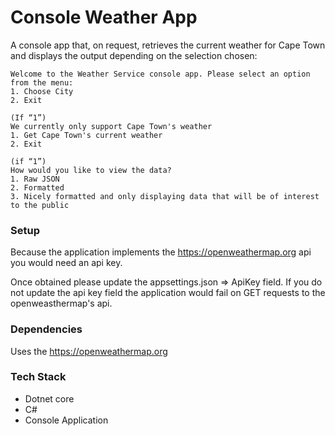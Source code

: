 # Console Weather App

A console app that, on request, retrieves the current weather for Cape Town and displays the output depending on the selection chosen:

```
Welcome to the Weather Service console app. Please select an option from the menu:
1. Choose City
2. Exit

(If “1”)
We currently only support Cape Town's weather
1. Get Cape Town's current weather
2. Exit

(if “1”)
How would you like to view the data?
1. Raw JSON
2. Formatted
3. Nicely formatted and only displaying data that will be of interest to the public
```

### Setup

Because the application implements the https://openweathermap.org api you would need an api key.

Once obtained please update the appsettings.json => ApiKey field. If you do not update the api key field the application would fail on GET requests to the openweasthermap's api.

### Dependencies

Uses the https://openweathermap.org

### Tech Stack

- Dotnet core
- C#
- Console Application
